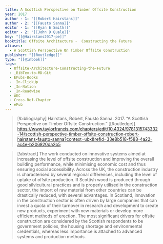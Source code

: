 ```yaml
---
title: A Scottish Perspective on Timber Offsite Construction
year: 2017
author - 1: "[[Robert Hairstans]]"
author - 2: "[[Fausto Sanna]]"
editor - 1: "[[Ryan E Smith]]"
editor - 2: "[[John D Quale]]"
key: "[[@Hairstans2017-pe]]"
booktitle: Offsite Architecture -  Constructing the Future
aliases:
  - A Scottish Perspective On Timber Offsite Construction
publisher: "[[Routledge]]"
type: "[[@inbook]]"
tags:
  - Offsite-Architecture-Constructing-the-Future
  - _BibTex-to-MD-Git
  - EPubs-Books
  - _In-ClickUp
  - _In-Notion
  - _In-Readwise
  - AEC
  - Cross-Ref-Chapter
  - ePub
---
```


> [!bibliography]
> Hairstans, Robert, Fausto Sanna. 2017. “A Scottish Perspective on Timber Offsite Construction.” [[Routledge]]. https://www.taylorfrancis.com/chapters/edit/10.4324/9781315743332-14/scottish-perspective-timber-offsite-construction-robert-hairstans-fausto-sanna?context=ubx&refId=33e8b518-f588-4a22-ac4e-b206820da2b5

> [!abstract]
> The work conducted on innovative systems aimed at increasing the level of offsite construction and improving the overall building performance, while minimising economic cost and thus ensuring social accessibility. Across the UK, the construction industry is characterised by several regional differences, including the level of uptake of offsite production. If Scottish wood is produced through good silvicultural practices and is properly utilised in the construction sector, the import of raw material from other countries can be drastically reduced, with several advantages. In Scotland, innovation in the construction sector is often driven by large companies that can invest a quota of their turnover in research and development to create new products, experiment with new materials or develop more efficient methods of erection. The most significant drivers for offsite construction are considered by the Scottish respondents to be government policies, the housing shortage and environmental credentials, whereas less importance is attached to advanced systems and production methods.